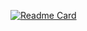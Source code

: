 [![Readme Card](https://github-readme-stats.vercel.app/api/pin/?username=anuraghazra&repo=github-readme-stats)](https://github.com/lucassmtt)
